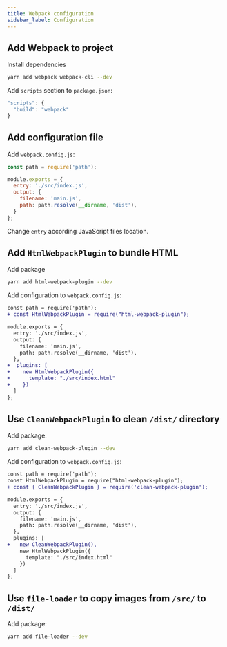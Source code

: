 ```yaml
---
title: Webpack configuration
sidebar_label: Configuration
---
```


## Add Webpack to project

Install dependencies

```bash
yarn add webpack webpack-cli --dev
```

Add `scripts` section to `package.json`:

```javascript
"scripts": {
  "build": "webpack"
}
```

## Add configuration file

Add `webpack.config.js`:

```javascript
const path = require('path');

module.exports = {
  entry: './src/index.js',
  output: {
    filename: 'main.js',
    path: path.resolve(__dirname, 'dist'),
  }
};
```

Change `entry` according JavaScript files location.

## Add `HtmlWebpackPlugin` to bundle HTML

Add package

```bash
yarn add html-webpack-plugin --dev
```

Add configuration to `webpack.config.js`:

```diff
const path = require('path');
+ const HtmlWebpackPlugin = require("html-webpack-plugin");

module.exports = {
  entry: './src/index.js',
  output: {
    filename: 'main.js',
    path: path.resolve(__dirname, 'dist'),
  },
+  plugins: [
+    new HtmlWebpackPlugin({
+      template: "./src/index.html"
+    })
  ]
};
```

## Use `CleanWebpackPlugin` to clean `/dist/` directory

Add package:

```bash
yarn add clean-webpack-plugin --dev
```

Add configuration to `webpack.config.js`:

```diff
const path = require('path');
const HtmlWebpackPlugin = require("html-webpack-plugin");
+ const { CleanWebpackPlugin } = require('clean-webpack-plugin');

module.exports = {
  entry: './src/index.js',
  output: {
    filename: 'main.js',
    path: path.resolve(__dirname, 'dist'),
  },
  plugins: [
+   new CleanWebpackPlugin(),
    new HtmlWebpackPlugin({
      template: "./src/index.html"
    })
  ]
};
```

## Use `file-loader` to copy images from `/src/` to `/dist/`

Add package:

```bash
yarn add file-loader --dev
```

